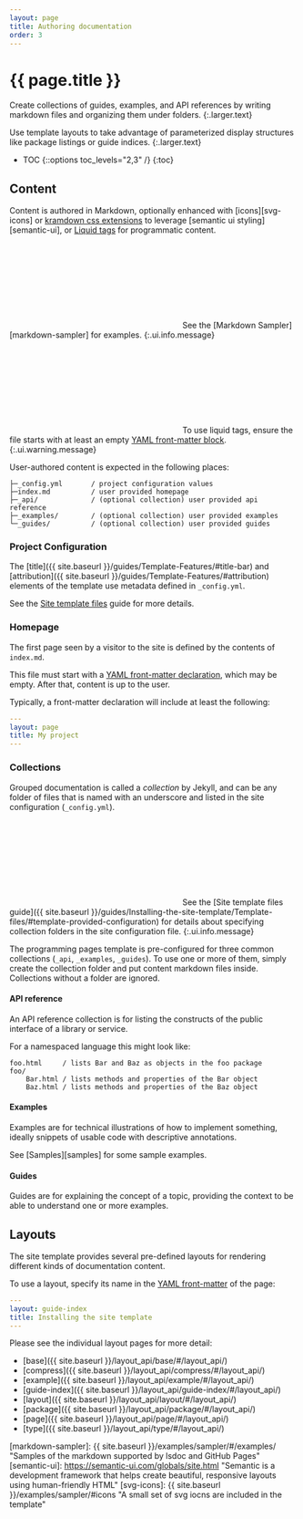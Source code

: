 ```yaml
---
layout: page
title: Authoring documentation
order: 3
---
```


# {{ page.title }}

Create collections of guides, examples, and API references by writing markdown files and organizing them under folders.
{:.larger.text}

Use template layouts to take advantage of parameterized display structures like package listings or guide indices.
{:.larger.text}

- TOC
{::options toc_levels="2,3" /}
{:toc}


## Content

Content is authored in Markdown, optionally enhanced with [icons][svg-icons] or [kramdown css extensions][kramdown-block-ial] to leverage [semantic ui styling][semantic-ui], or [Liquid tags][liquid] for programmatic content.

<i><svg class="icon"><use xlink:href="#info-circle" /></svg></i>
See the [Markdown Sampler][markdown-sampler] for examples.
{:.ui.info.message}

<i><svg class="icon"><use xlink:href="#exclamation-triangle" /></svg></i>
To use liquid tags, ensure the file starts with at least an empty [YAML front-matter block][front-matter].
{:.ui.warning.message}

User-authored content is expected in the following places:

    ├─_config.yml       / project configuration values
    ├─index.md          / user provided homepage
    ├─_api/             / (optional collection) user provided api reference
    ├─_examples/        / (optional collection) user provided examples
    └─_guides/          / (optional collection) user provided guides


### Project Configuration

The [title]({{ site.baseurl }}/guides/Template-Features/#title-bar) and [attribution]({{ site.baseurl }}/guides/Template-Features/#attribution) elements of the template use metadata defined in `_config.yml`.

See the [Site template files](http://localhost:4000/guides/Installing-the-site-template/Template-files/#user-provided-configuration) guide for more details.

### Homepage

The first page seen by a visitor to the site is defined by the contents of `index.md`.

This file must start with a [YAML front-matter declaration][front-matter], which may be empty. After that, content is up to the user.

Typically, a front-matter declaration will include at least the following:

```yaml
---
layout: page
title: My project
---
```

### Collections

Grouped documentation is called a _collection_ by Jekyll, and can be any folder of files that is named with an underscore and listed in the site configuration (`_config.yml`).

<i><svg class="icon"><use xlink:href="#info-circle" /></svg></i>
See the [Site template files guide]({{ site.baseurl }}/guides/Installing-the-site-template/Template-files/#template-provided-configuration) for details about specifying collection folders in the site configuration file.
{:.ui.info.message}

The programming pages template is pre-configured for three common collections (`_api`, `_examples`, `_guides`). To use one or more of them, simply create the collection folder and put content markdown files inside. Collections without a folder are ignored.

#### API reference

An API reference collection is for listing the constructs of the public interface of a library or service.

For a namespaced language this might look like:

    foo.html     / lists Bar and Baz as objects in the foo package
    foo/
        Bar.html / lists methods and properties of the Bar object
        Baz.html / lists methods and properties of the Baz object

#### Examples

Examples are for technical illustrations of how to implement something, ideally snippets of usable code with descriptive annotations.

See [Samples][samples] for some sample examples.

#### Guides

Guides are for explaining the concept of a topic, providing the context to be able to understand one or more examples.


## Layouts

The site template provides several pre-defined layouts for rendering different kinds of documentation content.

To use a layout, specify its name in the [YAML front-matter][front-matter] of the page:

```yaml
---
layout: guide-index
title: Installing the site template
---
```

Please see the individual layout pages for more detail:

- [base]({{ site.baseurl }}/layout_api/base/#/layout_api/)
- [compress]({{ site.baseurl }}/layout_api/compress/#/layout_api/)
- [example]({{ site.baseurl }}/layout_api/example/#/layout_api/)
- [guide-index]({{ site.baseurl }}/layout_api/guide-index/#/layout_api/)
- [layout]({{ site.baseurl }}/layout_api/layout/#/layout_api/)
- [package]({{ site.baseurl }}/layout_api/package/#/layout_api/)
- [page]({{ site.baseurl }}/layout_api/page/#/layout_api/)
- [type]({{ site.baseurl }}/layout_api/type/#/layout_api/)



[front-matter]: https://jekyllrb.com/docs/frontmatter/ "YAML front matter is at minimum a set of triple-dashed lines"
[kramdown-block-ial]: https://kramdown.gettalong.org/quickref.html#block-attributes "kramdown block attributes"
[liquid]: https://shopify.github.io/liquid/ "Safe, customer-facing template language for flexible web apps"
[markdown-sampler]: {{ site.baseurl }}/examples/sampler/#/examples/ "Samples of the markdown supported by lsdoc and GitHub Pages"
[semantic-ui]: https://semantic-ui.com/globals/site.html "Semantic is a development framework that helps create beautiful, responsive layouts using human-friendly HTML"
[svg-icons]: {{ site.baseurl }}/examples/sampler/#icons "A small set of svg iocns are included in the template"
